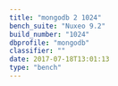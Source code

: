 ```yaml
---
title: "mongodb 2 1024"
bench_suite: "Nuxeo 9.2"
build_number: "1024"
dbprofile: "mongodb"
classifier: ""
date: 2017-07-18T13:01:13
type: "bench"
---
```

